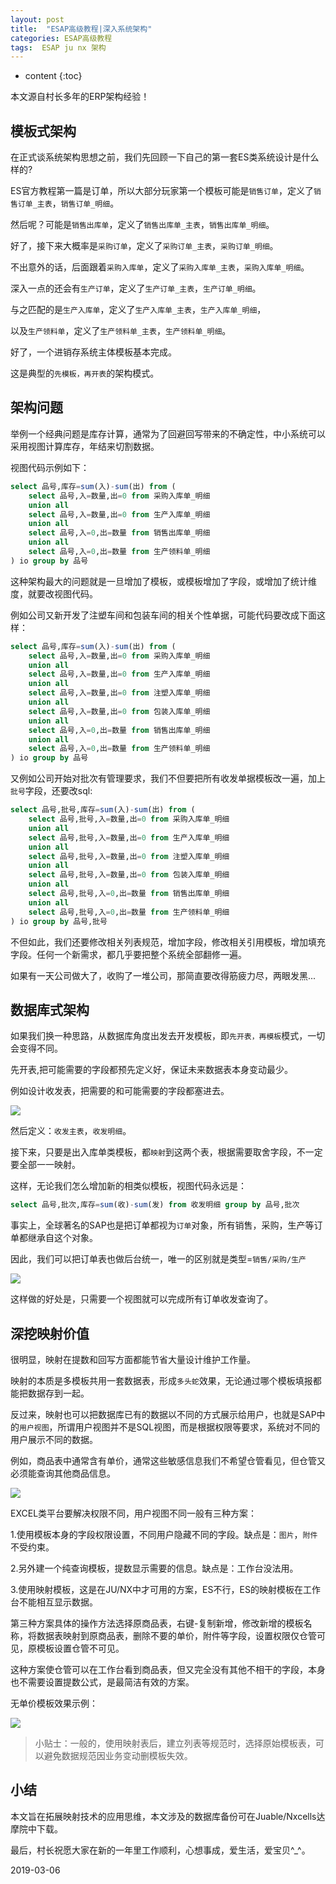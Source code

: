 ```yaml
---
layout: post
title:  "ESAP高级教程|深入系统架构"
categories: ESAP高级教程
tags:  ESAP ju nx 架构
---
```


* content
{:toc}

本文源自村长多年的ERP架构经验！

## 模板式架构
在正式谈系统架构思想之前，我们先回顾一下自己的第一套ES类系统设计是什么样的?

ES官方教程第一篇是订单，所以大部分玩家第一个模板可能是`销售订单`，定义了`销售订单_主表`，`销售订单_明细`。

然后呢？可能是`销售出库单`，定义了`销售出库单_主表`，`销售出库单_明细`。

好了，接下来大概率是`采购订单`，定义了`采购订单_主表`，`采购订单_明细`。

不出意外的话，后面跟着`采购入库单`，定义了`采购入库单_主表`，`采购入库单_明细`。

深入一点的还会有`生产订单`，定义了`生产订单_主表`，`生产订单_明细`。

与之匹配的是`生产入库单`，定义了`生产入库单_主表`，`生产入库单_明细`，

以及`生产领料单`，定义了`生产领料单_主表`，`生产领料单_明细`。

好了，一个进销存系统主体模板基本完成。

这是典型的`先模板，再开表`的架构模式。

## 架构问题
举例一个经典问题是库存计算，通常为了回避回写带来的不确定性，中小系统可以采用视图计算库存，年结来切割数据。

视图代码示例如下：

```sql
select 品号,库存=sum(入)-sum(出) from (
	select 品号,入=数量,出=0 from 采购入库单_明细
	union all
	select 品号,入=数量,出=0 from 生产入库单_明细
	union all
	select 品号,入=0,出=数量 from 销售出库单_明细
	union all
	select 品号,入=0,出=数量 from 生产领料单_明细
) io group by 品号
```

这种架构最大的问题就是一旦增加了模板，或模板增加了字段，或增加了统计维度，就要改视图代码。

例如公司又新开发了注塑车间和包装车间的相关个性单据，可能代码要改成下面这样：

```sql
select 品号,库存=sum(入)-sum(出) from (
	select 品号,入=数量,出=0 from 采购入库单_明细
	union all
	select 品号,入=数量,出=0 from 生产入库单_明细
	union all
	select 品号,入=数量,出=0 from 注塑入库单_明细
	union all
	select 品号,入=数量,出=0 from 包装入库单_明细
	union all
	select 品号,入=0,出=数量 from 销售出库单_明细
	union all
	select 品号,入=0,出=数量 from 生产领料单_明细
) io group by 品号
```

又例如公司开始对批次有管理要求，我们不但要把所有收发单据模板改一遍，加上`批号`字段，还要改sql:

```sql
select 品号,批号,库存=sum(入)-sum(出) from (
	select 品号,批号,入=数量,出=0 from 采购入库单_明细
	union all
	select 品号,批号,入=数量,出=0 from 生产入库单_明细
	union all
	select 品号,批号,入=数量,出=0 from 注塑入库单_明细
	union all
	select 品号,批号,入=数量,出=0 from 包装入库单_明细
	union all
	select 品号,批号,入=0,出=数量 from 销售出库单_明细
	union all
	select 品号,批号,入=0,出=数量 from 生产领料单_明细
) io group by 品号,批号
```

不但如此，我们还要修改相关列表规范，增加字段，修改相关引用模板，增加填充字段。任何一个新需求，都几乎要把整个系统全部翻修一遍。

如果有一天公司做大了，收购了一堆公司，那简直要改得筋疲力尽，两眼发黑...

## 数据库式架构
如果我们换一种思路，从数据库角度出发去开发模板，即`先开表，再模板`模式，一切会变得不同。

先开表,把可能需要的字段都预先定义好，保证未来数据表本身变动最少。

例如设计收发表，把需要的和可能需要的字段都塞进去。

![](/img/esap1a-1.png)

然后定义：`收发主表`，`收发明细`。

接下来，只要是出入库单类模板，都`映射`到这两个表，根据需要取舍字段，不一定要全部一一映射。

这样，无论我们怎么增加新的相类似模板，视图代码永远是：

```sql
select 品号,批次,库存=sum(收)-sum(发) from 收发明细 group by 品号,批次
```

事实上，全球著名的SAP也是把订单都视为`订单`对象，所有销售，采购，生产等订单都继承自这个对象。

因此，我们可以把订单表也做后台统一，唯一的区别就是类型=`销售/采购/生产`

![](/img/esap1a-2.png)

这样做的好处是，只需要一个视图就可以完成所有订单收发查询了。

## 深挖映射价值
很明显，映射在提数和回写方面都能节省大量设计维护工作量。

映射的本质是多模板共用一套数据表，形成`多头蛇`效果，无论通过哪个模板填报都能把数据存到一起。

反过来，映射也可以把数据库已有的数据以不同的方式展示给用户，也就是SAP中的`用户视图`，所谓用户视图并不是SQL视图，而是根据权限等要求，系统对不同的用户展示不同的数据。

例如，商品表中通常含有单价，通常这些敏感信息我们不希望仓管看见，但仓管又必须能查询其他商品信息。

![](/img/esap1a-3.png)

EXCEL类平台要解决权限不同，用户视图不同一般有三种方案：

1.使用模板本身的字段权限设置，不同用户隐藏不同的字段。缺点是：`图片`，`附件`不受约束。

2.另外建一个纯查询模板，提数显示需要的信息。缺点是：工作台没法用。

3.使用映射模板，这是在JU/NX中才可用的方案，ES不行，ES的映射模板在工作台不能相互显示数据。

第三种方案具体的操作方法选择原商品表，右键-复制新增，修改新增的模板名称，将数据表映射到原商品表，删除不要的单价，附件等字段，设置权限仅仓管可见，原模板设置仓管不可见。

这种方案使仓管可以在工作台看到商品表，但又完全没有其他不相干的字段，本身也不需要设置提数公式，是最简洁有效的方案。

无单价模板效果示例：

![](/img/esap1a-4.png)

> 小贴士：一般的，使用映射表后，建立列表等规范时，选择原始模板表，可以避免数据规范因业务变动删模板失效。

## 小结
本文旨在拓展映射技术的应用思维，本文涉及的数据库备份可在Juable/Nxcells达摩院中下载。

最后，村长祝愿大家在新的一年里工作顺利，心想事成，爱生活，爱宝贝^_^。

2019-03-06